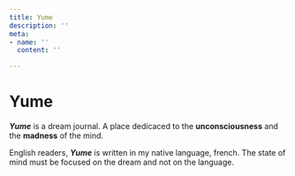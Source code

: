```yaml
---
title: Yume
description: ''
meta:
- name: ''
  content: ''

---
```

# Yume

**_Yume_** is a dream journal. A place dedicaced to the **unconsciousness** and the **madness** of the mind.

English readers, **_Yume_** is written in my native language, french. The state of mind must be focused on the dream and not on the language.
